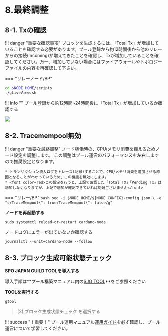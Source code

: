 # 8.最終調整


## **8-1. Txの確認**

!!! danger "重要な確認事項"
    ブロックを生成するには、「Total Tx」が増加していることを確認する必要があります。プール登録から約12時間後から他のリレーからの接続(Incoming)が増えてきたことを確認し、Txが増加していることを確認してください。万一、増加していない場合にはファイアウォールやトポロジーファイルの内容を再確認して下さい。

=== "リレーノード/BP"
```bash
cd $NODE_HOME/scripts
./gLiveView.sh
```

!!! info ""
    プール登録から約12時間~24時間後に「Total Tx」が増加しているか確認する

![](../images/glive-tx.png)


## **8-2. Tracemempool無効**

!!! danger "重要な最終調整"
    ノード稼働時の、CPU/メモリ消費を抑えるためノード設定を調整します。
    この調整はプール運営のパフォーマンスを左右しますので推奨設定となります。

    * トランザクション流入ログをトレース(記録)することで、CPU/メモリ消費を増加させる原因となることがわかっているため、この機能を無効にします。  
    * <font color=red>この設定を行うと、上記で確認した「Total TX」「Pending Tx」は増加しなくなりますが、上記で増加が確認できていれば問題ございません</font>


=== "リレー/BP"
    ```bash
    sed -i $NODE_HOME/${NODE_CONFIG}-config.json \
        -e "s/TraceMempool\": true/TraceMempool\": false/g"
    ```

**ノードを再起動する**
```
sudo systemctl reload-or-restart cardano-node
```

ノードログにエラーが出ていないか確認する
```
journalctl --unit=cardano-node --follow
```


## **8-3. ブロック生成可能状態チェック**

**SPO JAPAN GUILD TOOLを導入する**

導入手順は**プール構築マニュアル内の[SJG TOOL](../operation/tool.md)**をご参照ください

**TOOLを実行する**

```
gtool
```
>[2] ブロック生成状態チェック を選択する


!!! success "！重要！"
    プール運用マニュアル[運用ガイド](./../operation/start-guide.md)を必ず確認し、プール運営について学習してください。